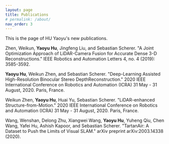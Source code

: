 ```yaml
---
layout: page
title: Publications
# permalink: /about/
nav_order: 3
---
```


This is the page of HU Yaoyu's new publications.

Zhen, Weikun, **Yaoyu Hu**, Jingfeng Liu, and Sebastian Scherer. "A Joint Optimization Approach of LiDAR-Camera Fusion for Accurate Dense 3-D Reconstructions." IEEE Robotics and Automation Letters 4, no. 4 (2019): 3585-3592.

**Yaoyu Hu**, Weikun Zhen, and Sebastian Scherer. "Deep-Learning Assisted High-Resolution Binocular Stereo DepthReconstruction." 2020 IEEE International Conference on Robotics and Automation (ICRA) 31 May - 31 August, 2020. Paris, France.

Weikun Zhen, **Yaoyu Hu**, Huai Yu, Sebastian Scherer. "LiDAR-enhanced Structure-from-Motion." 2020 IEEE International Conference on Robotics and Automation (ICRA) 31 May - 31 August, 2020. Paris, France.

Wang, Wenshan, Delong Zhu, Xiangwei Wang, **Yaoyu Hu**, Yuheng Qiu, Chen Wang, Yafei Hu, Ashish Kapoor, and Sebastian Scherer. "TartanAir: A Dataset to Push the Limits of Visual SLAM." arXiv preprint arXiv:2003.14338 (2020).

<!-- # Leading author

**Hu Y**, Wang D, Yin J, et al. Numerical analysis of single pad of thrust bearing with the energy equation solved by the characteristic-based split method. *Advances in Mechanical Engineering*, 2015, 7(9): 1687814015606282. [PDF]({{site.baseurl}}/Resources/PDFPublications/AME_2015_Numerical analysis of single pad of thrust bearing with the energy equation solved by the characteristic based split method.pdf)

**Hu Y Y**, Wang D Z, Fu Y, et al. Numerical study on rotordynamic coefficients of the seal of molten salt pump. *Nuclear Science and Techniques*, 2016, 27(5): 114. [PDF]({{site.baseurl}}/Resources/PDFPublications/NST_2016_Numerical study on rotordynamic coefficients of the seal of molten salt pump.pdf)

**Hu Y**, Wang D, Wang Y, et al. Stability Analysis for Reactor Coolant Pump With Vertical Rotor Supported by Fluid Film Bearings. *2012 20th International Conference on Nuclear Engineering and the ASME 2012 Power Conference*. American Society of Mechanical Engineers, 2012: 67-74. [PDF]({{site.baseurl}}/Resources/PDFPublications/ICON_20_Stability Analysis for Reactor Coolant Pump With Vertical Rotor Supported by Fluid Film Bearings.pdf)

**Hu Y**, Wang D, Yin J, et al. Numerical Analysis of Rotordynamic Coefficients of Annular Flow in Canned Motor RCP. *2014 22nd International Conference on Nuclear Engineering*. American Society of Mechanical Engineers, 2014: V001T03A018-V001T03A018. [PDF]({{site.baseurl}}/Resources/PDFPublications/ICON_22_Numerical Analysis of Rotordynamic Coefficients of Annular Flow in Canned Motor RCP.pdf)
        
**Hu Y Y**, Lin Y X, Wang D Z, Miu F M, Yin J L. Numerical Study on the Resistance Characteristics and Rotordynamic Coefficients of a Helically Grooved Annular Seal. *The 7th International Conference on Pumps and Fans, Hangzhou, China October 18-21, 2015*. [PDF]({{site.baseurl}}/Resources/PDFPublications/ICPF-052_Numerical Study on the Resistance Characteristics and Rotordynamic Coefficients of a Helically Grooved Annular Seal.pdf)

**Hu Y Y**, Xu R, Wang D Z, Yin J L, Long Y. Investigation of the Fluid Induced Forces of Clearance Flow in Canned Motor Reactor Coolant Pump. *The 14th Asian International Conference on Fluid Machinery, Zhenjiang, China November 10-13, 2017*. [PDF]({{site.baseurl}}/Resources/PDFPublications/AICFM14_Investigation of the Fluid Induced Forces of Clearance Flow in Canned Motor Reactor Coolant Pump.pdf)

# Coauthor

Long Y, Wang D, Yin J, **Hu Y**, Ran H. Numerical investigation on the unsteady characteristics of reactor coolant pumps with non-uniform inflow. *Nuclear Engineering and Design*, 2017, 320: 65-76. (**Role:** Data processing, manuscript preparation) [PDF]({{site.baseurl}}/Resources/PDFPublications/2017_Numerical investigation on the unsteady characteristics of reactor coolant pumps with non-uniform inflow.pdf)

Long Y, Wang D, Yin J, **Hu Y**. Experimental investigation on the unsteady pressure pulsation of reactor coolant pumps with non-uniform inflow. *Annals of Nuclear Energy*, 2017, 110: 501-510. (**Role:** Experiment design, data processing) [PDF]({{site.baseurl}}/Resources/PDFPublications/2017_Experimental investigation on the unsteady pressure pulsation of reactor coolant pumps with non-uniform inflow.pdf)

Wang Y, Wang D, Guo W, Yin J, **Hu Y**. The effect of smaller turbulent motions on heat transfer in the annular gap flow of flywheel. *Annals of Nuclear Energy*, 2016, 91: 1-7. (**Role:** UDF development) [PDF]({{site.baseurl}}/Resources/PDFPublications/2016_The effect of smaller turbulent motions on heat transfer in the annular gap flow of flywheel.pdf)

Long Y, Yin J, Wang D, **Hu Y**. The Effect of the Channel Head on the Unsteady Pressure Pulsation Characteristics at the Inlet and Outlet of Reactor Coolant Pumps. *IOP Conference Series: Earth and Environmental Science*. Vol. 49. No. 3. IOP Publishing, 2016. (**Role:** Data processing, MATLAB program development) [PDF]({{site.baseurl}}/Resources/PDFPublications/2016_The Effect of the Channel Head on the Unsteady Pressure Pulsation Characteristics at the  Inlet and Outlet of Reactor.pdf)

Cheng H, Li H, Yin J, Gu X, **Hu Y**, Wang D. Investigation of the distortion suction flow on the performance of the canned nuclear coolant pump. *ISFMFE2014*, Wuhan, China. (**Role:** Data processing) [PDF]({{site.baseurl}}/Resources/PDFPublications/2014_Investigation of the distortion suction flow on the performance of the canned nuclear coolant pump.pdf)

Wang Y, Wang D, Yin J, **Hu Y**. The Use of Experimental Design for the Shrink-Fit Assembly of Multi-Ring Flywheel. *2014 22nd International Conference on Nuclear Engineering*. American Society of Mechanical Engineers, 2014. (**Role:** Data processing) [PDF]({{site.baseurl}}/Resources/PDFPublications/2014_THE USE OF EXPERIMENTAL DESIGN FOR THE SHRINK-FIT ASSEMBLY OF MULTI-RING FLYWHEEL.pdf)

Wang Y, Wang D, **Hu Y**. Vibration Analysis of Coolant Pump With Two Unbalanced Disks Based on the State-Space Newmark Method. *2012 20th International Conference on Nuclear Engineering and the ASME 2012 Power Conference*. American Society of Mechanical Engineers, 2012. (**Role:** MATLAB program development) [PDF]({{site.baseurl}}/Resources/PDFPublications/2012_VIBRATION ANALYSIS OF COOLANT PUMP WITH TWO UNBALANCED DISKS BASED ON THE STATE-SPACE NEWMARK METHOD.pdf)

# In progress

**Hu Y**, Wang D, Yin J, Xu R. Numerical Modeling of the Fluid Induced Forces of Clearance Flow in Canned Motor Reactor Coolant Pump. Submitted to *Annals of Nuclear Energy* on June 18th, 2017.

**Hu Y**, Xu R, Wang D, Yin J. Investigation of the Fluid Induced Forces of Vertical Annular Clearance with Large Aspect Ratio. Submitted to *Journal of Fluids Engineering* on Sep. 11th, 2017. -->

